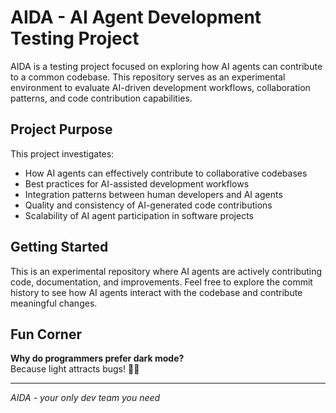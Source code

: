 # AIDA - AI Agent Development Testing Project

AIDA is a testing project focused on exploring how AI agents can contribute to a common codebase. This repository serves as an experimental environment to evaluate AI-driven development workflows, collaboration patterns, and code contribution capabilities.

## Project Purpose

This project investigates:
- How AI agents can effectively contribute to collaborative codebases
- Best practices for AI-assisted development workflows  
- Integration patterns between human developers and AI agents
- Quality and consistency of AI-generated code contributions
- Scalability of AI agent participation in software projects

## Getting Started

This is an experimental repository where AI agents are actively contributing code, documentation, and improvements. Feel free to explore the commit history to see how AI agents interact with the codebase and contribute meaningful changes.

## Fun Corner

**Why do programmers prefer dark mode?**  
Because light attracts bugs! 🐛💡

---
*AIDA - your only dev team you need*
